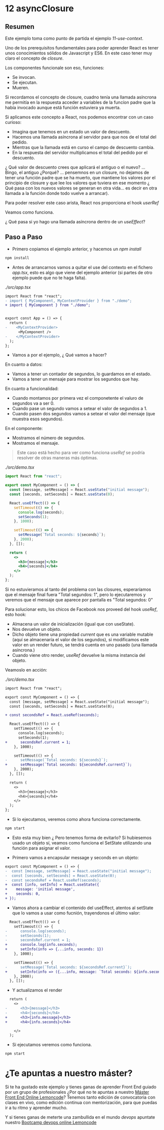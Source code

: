 # 12 asyncClosure

## Resumen

Este ejemplo toma como punto de partida el ejemplo _11-use-context_.

Uno de los prerequisitos fundamentales para poder aprender React es tener
unos conocimientos sólidos de Javascript y ES6. En este caso tener muy
claro el concepto de _closure_.

Los componentes funcionale son eso, funciones:

- Se invocan.
- Se ejecutan.
- Mueren.

Si recordamos el concepto de closure, cuadno tenía una llamada asíncrona
me permitía en la respuesta acceder a variables de la funcíon padre que la
había invocado aunque está función estuviera ya muerta.

Si aplicamos este concepto a React, nos podemos encontrar con un caso curioso:

- Imagina que tenemos en un estado un valor de descuento.
- Hacemos una llamada asíncrona al servidor para que nos de el total del pedido.
- Mientras que la llamada está en curso el campo de descuento cambia.
- En la respuesta del servidor multiplicamos el total del pedido por el descuento.

¿ Qué valor de descuento crees que aplicará el antiguo o el nuevo? ... Bingo, el
antiguo ¿Porqué? ... pensemnos en un closure, no dejamos de tener una función padre
que se ha muerto, que mantiene los valores por el principio de closure y que lee
los valores que tuviera en ese momento ¿ Qué pasa con los nuevos valores se generan
en otra vida... es decir en otra llamada a la función donde todo vuelve a arrancar).

Para poder resolver este caso arista, React nos proporciona el hook _userRef_

Veamos como funciona.

¿ Qué pasa si yo hago una llamada asíncrona dentro de un _useEffect_?

## Paso a Paso

- Primero copiamos el ejemplo anterior, y hacemos un _npm install_

```bash
npm install
```

- Antes de arrancarnos vamos a quitar el use del contexto en el fichero _app.tsx_,
  esto es algo que viene del ejemplo anterior (si partes de otro ejemplo puede que
  no te haga falta).

_./src/app.tsx_

```diff
import React from "react";
- import { MyComponent, MyContextProvider } from "./demo";
+ import { MyComponent } from "./demo";


export const App = () => {
  return (
-    <MyContextProvider>
      <MyComponent />
-    </MyContextProvider>
  );
};
```

- Vamos a por el ejemplo, ¿ Qué vamos a hacer?

En cuanto a datos:

- Vamos a tener un contador de segundos, lo guardamos en el estado.
- Vamos a tener un mensaje para mostrar los segundos que hay.

En cuanto a funcionalidad:

- Cuando montamos por primera vez el componetente el valuro de segundos va a ser 0.
- Cuando pase un segundo vamos a setear el valor de segundos a 1.
- Cuando pasen dos segundos vamos a setear el valor del mensaje
  (que muestra esos segundos).

En el componente:

- Mostramos el número de segundos.
- Mostramos el mensaje.

> Este caso está hecho para ver como funciona _useRef_ se podría
> resolver de otras maneras más óptimas.

_./src/demo.tsx_

```jsx
import React from "react";

export const MyComponent = () => {
  const [message, setMessage] = React.useState("initial message");
  const [seconds, setSeconds] = React.useState(0);

  React.useEffect(() => {
    setTimeout(() => {
      console.log(seconds);
      setSeconds(1);
    }, 1000);

    setTimeout(() => {
      setMessage(`Total seconds: ${seconds}`);
    }, 2000);
  }, []);

  return (
    <>
      <h3>{message}</h3>
      <h4>{seconds}</h4>
    </>
  );
};
```

Si no estuvieramos al tanto del problema con las closures, esperaríamos
que el mensaje final fuera "Total segundos: 1", pero lo ejecutaremos y veremos que
el mensaje que aparece por pantalla es "Total segundos: 0"

Para solucionar esto, los chicos de Facebook nos proveed del hook _useRef_, esto hook:

- Almacena un valor de inicialización (igual que con useState).
- Nos devuelve un objeto.
- Dicho objeto tiene una propiedad _current_ que es una variable mutable
  (aquí se almacenaría el valor de los segundos), si modificamos este valor
  en un render futuro, se tendrá cuenta en uno pasado (una llamada asíncrona.)
- Cuando viene otro render, _useRef_ devuelve la misma instancia del objeto.

Veamoslo en acción:

_./src/demo.tsx_

```diff
import React from "react";

export const MyComponent = () => {
  const [message, setMessage] = React.useState("initial message");
  const [seconds, setSeconds] = React.useState(0);

+ const secondsRef = React.useRef(seconds);

  React.useEffect(() => {
    setTimeout(() => {
      console.log(seconds);
      setSeconds(1);
+      secondsRef.current = 1;
    }, 1000);

    setTimeout(() => {
-      setMessage(`Total seconds: ${seconds}`);
+      setMessage(`Total seconds: ${secondsRef.current}`);
    }, 2000);
  }, []);

  return (
    <>
      <h3>{message}</h3>
      <h4>{seconds}</h4>
    </>
  );
};
```

- Si lo ejecutamos, veremos como ahora funciona correctamente.

```bash
npm start
```

- Esto esta muy bien ¿ Pero tenemos forma de evitarlo? Si hubiesemos
  usado un objeto sí, veamos como funciona el SetState utilizando una
  función para asignar el valor.

- Primero vamos a encapsular message y seconds en un objeto:

```diff
export const MyComponent = () => {
-  const [message, setMessage] = React.useState("initial message");
-  const [seconds, setSeconds] = React.useState(0);
-  const secondsRef = React.useRef(seconds);
+  const [info, setInfo] = React.useState({
+    message: 'initial message',
+    seconds: 0,
+ });
```

- Vamos ahora a cambiar el contenido del useEffect, atentos al setState
  que lo vamos a usar como fucnión, trayendonos el último valor:

```diff
  React.useEffect(() => {
    setTimeout(() => {
-      console.log(seconds);
-      setSeconds(1);
-      secondsRef.current = 1;
+      console.log(info.seconds);
+      setInfo(info => {...info, seconds: 1})
    }, 1000);

    setTimeout(() => {
-      setMessage(`Total seconds: ${secondsRef.current}`);
+      setInfo(info => ({...info, message: `Total seconds: ${info.seconds}`}));
    }, 2000);
  }, []);

```

- Y actualizamos el render

```diff
  return (
    <>
-      <h3>{message}</h3>
-      <h4>{seconds}</h4>
+      <h3>{info.message}</h3>
+      <h4>{info.seconds}</h4>

    </>
  );
```

- Si ejecutamos veremos como funciona.

```bash
npm start
```

# ¿Te apuntas a nuestro máster?

Si te ha gustado este ejemplo y tienes ganas de aprender Front End
guiado por un grupo de profesionales ¿Por qué no te apuntas a
nuestro [Máster Front End Online Lemoncode](https://lemoncode.net/master-frontend#inicio-banner)? Tenemos tanto edición de convocatoria
con clases en vivo, como edición continua con mentorización, para
que puedas ir a tu ritmo y aprender mucho.

Y si tienes ganas de meterte una zambullida en el mundo _devops_
apuntate nuestro [Bootcamp devops online Lemoncode](https://lemoncode.net/bootcamp-devops#bootcamp-devops/inicio)
